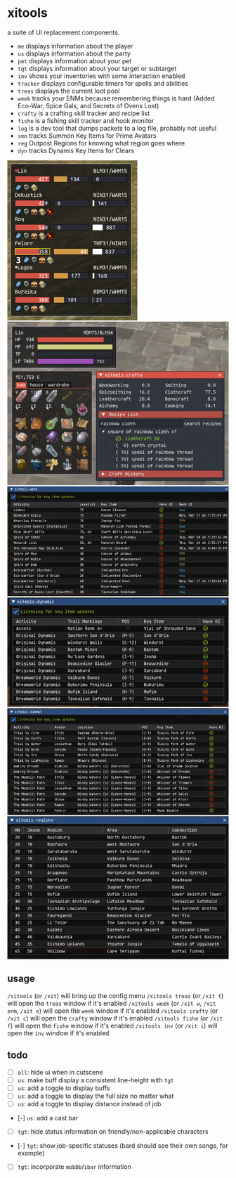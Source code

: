 # xitools
a suite of UI replacement components.
- `me` displays information about the player
- `us` displays information about the party
- `pet` displays information about your pet
- `tgt` displays information about your target or subtarget
- `inv` shows your inventories with some interaction enabled
- `tracker` displays configurable timers for spells and abilities
- `treas` displays the current loot pool
- `week` tracks your ENMs because remembering things is hard (Added Eco-War, Spice Gals, and Secrets of Ovens Lost)
- `crafty` is a crafting skill tracker and recipe list
- `fishe` is a fishing skill tracker and hook monitor
- `log` is a dev tool that dumps packets to a log file, probably not useful
- `smn` tracks Summon Key Items for Prime Avatars
- `reg` Outpost Regions for knowing what region goes where
- `dyn` tracks Dynamis Key Items for Clears

![us](./img/us.png)
![several](./img/several.png)
![week](./img/week.png)
![dyn](./img/dynamis.png)
![smn](./img/summon.png)
![reg](./img/regions.png)

## usage
`/xitools` (or `/xit`) will bring up the config menu
`/xitools treas` (or `/xit t`) will open the `treas` window if it's enabled
`/xitools week` (or `/xit w`, `/xit enm`, `/xit e`) will open the `week` window if it's enabled
`/xitools crafty` (or `/xit c`) will open the `crafty` window if it's enabled
`/xitools fishe` (or `/xit f`) will open the `fishe` window if it's enabled
`/xitools inv` (or `/xit i`) will open the `inv` window if it's enabled

## todo
- [ ] `all`: hide ui when in cutscene
- [ ] `us`: make buff display a consistent line-height with `tgt`
- [ ] `us`: add a toggle to display buffs
- [ ] `us`: add a toggle to display the full size no matter what
- [ ] `us`: add a toggle to display distance instead of job
- [-] `us`: add a cast bar
- [ ] `tgt`: hide status information on friendly/non-applicable characters
- [-] `tgt`: show job-specific statuses (bard should see their own songs, for example)
- [ ] `tgt`: incorporate `mobDb`/`ibar` information
